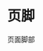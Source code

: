 <script setup lang="ts">
import Preview from '@examples/components/Preview'
import BaseKuFooter from '../demo/base.vue'
</script>

# 页脚

页面脚部

<Preview comp-name='Footer' demo-name='base'><BaseKuFooter /></Preview>
